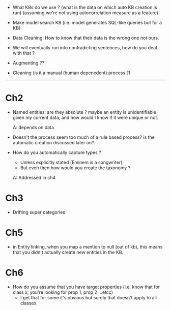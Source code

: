- What KBs do we use ? (what is the data on which auto KB creation is run) (assuming we're not using autocorrelation measure as a feature)

- Make model search KB (i.e. model generates SQL-like queries but for a KB)

- Data Cleaning: How to know that their data is the wrong one not ours.

- We will eventually run into contradicting sentences, how do you deal with that ?

- Augmenting ??

- Cleaning (is it a manual (human depenedent) process ?)

****

# Ch2

- Named entities: are they absolute ? maybe an entity is unidentifiable given my current data, and how would I know if it were unique or not.
  
  A: depends on data

- Doesn't the process seem too much of a rule based process? is the automatic creation discussed later  on?.

- How do you automatically capture types ?
  - Unless explicitly stated (Eminem is a songwriter)
  - But even then how would you create the taxonomy ?

  A: Addressed in ch4

# Ch3

- Drifting super categories

# Ch5

- in Entity linking, when you map a mention to null (out of kb), this means that you didn't actually create new entities in the KB.


# Ch6

- How do you assume that you have target properties (i.e. know that for class x, you're looking for prop 1, prop 2 ...etcc)
  - I get that for some it's obvious but surely that doesn't apply to all classes


